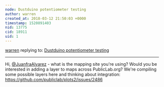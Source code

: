```yaml
---
node: Dustduino potentiometer testing
author: warren
created_at: 2018-03-12 21:50:03 +0000
timestamp: 1520891403
nid: 13775
cid: 18911
uid: 1
---
```




[warren](../profile/warren) replying to: [Dustduino potentiometer testing](../notes/imvec/12-12-2016/dustduino-potentiometer-testing)

----
Hi, [@JuanfraAlvarez](/profile/JuanfraAlvarez) - what is the mapping site you're using? Would you be interested in adding a layer to maps across PublicLab.org? We're compiling some possible layers here and thinking about integration: https://github.com/publiclab/plots2/issues/2486